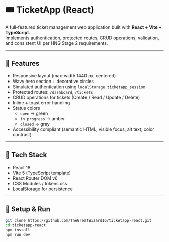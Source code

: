 # 🎟️ TicketApp (React)

A full-featured ticket management web application built with **React + Vite + TypeScript**.  
Implements authentication, protected routes, CRUD operations, validation, and consistent UI per HNG Stage 2 requirements.

---

## 🚀 Features
- Responsive layout (max-width 1440 px, centered)
- Wavy hero section + decorative circles
- Simulated authentication using `localStorage.ticketapp_session`
- Protected routes: `/dashboard`, `/tickets`
- CRUD operations for tickets (Create / Read / Update / Delete)
- Inline + toast error handling
- Status colors  
  - `open` → green  
  - `in_progress` → amber  
  - `closed` → gray
- Accessibility compliant (semantic HTML, visible focus, alt text, color contrast)

---

## 🧩 Tech Stack
- React 18
- Vite 5 (TypeScript template)
- React Router DOM v6
- CSS Modules / tokens.css
- LocalStorage for persistence

---

## 🧰 Setup & Run

```bash
git clone https://github.com/TheGreatWizard16/ticketapp-react.git
cd ticketapp-react
npm install
npm run dev
